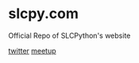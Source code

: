 slcpy.com
=========

Official Repo of SLCPython's website

[twitter](https://twitter.com/slcpy)
[meetup](www.meetup.com/Salt-Lake-City-Python-Web-Developers/)
